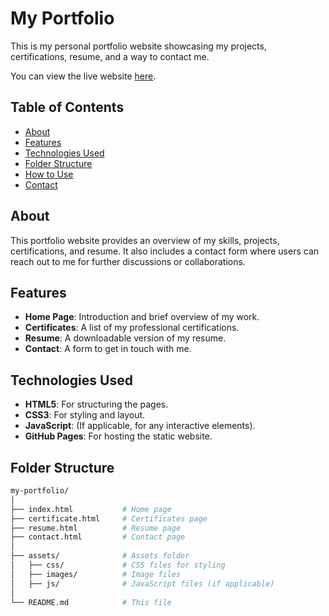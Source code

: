 # My Portfolio

This is my personal portfolio website showcasing my projects, certifications, resume, and a way to contact me.

You can view the live website [here](https://dheeraj499.github.io/dheerajProfile/).

## Table of Contents
- [About](#about)
- [Features](#features)
- [Technologies Used](#technologies-used)
- [Folder Structure](#folder-structure)
- [How to Use](#how-to-use)
- [Contact](#contact)

## About
This portfolio website provides an overview of my skills, projects, certifications, and resume. It also includes a contact form where users can reach out to me for further discussions or collaborations.

## Features
- **Home Page**: Introduction and brief overview of my work.
- **Certificates**: A list of my professional certifications.
- **Resume**: A downloadable version of my resume.
- **Contact**: A form to get in touch with me.

## Technologies Used
- **HTML5**: For structuring the pages.
- **CSS3**: For styling and layout.
- **JavaScript**: (If applicable, for any interactive elements).
- **GitHub Pages**: For hosting the static website.

## Folder Structure
```bash
my-portfolio/
│
├── index.html           # Home page
├── certificate.html     # Certificates page
├── resume.html          # Resume page
├── contact.html         # Contact page
│
├── assets/              # Assets folder
│   ├── css/             # CSS files for styling
│   ├── images/          # Image files
│   ├── js/              # JavaScript files (if applicable)
│
└── README.md            # This file
